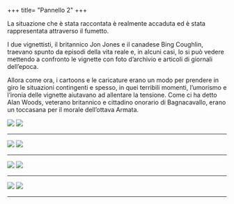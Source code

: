 +++
title= "Pannello 2"
+++

La situazione che è stata raccontata è realmente accaduta ed è stata rappresentata attraverso il fumetto.

I due vignettisti, il britannico Jon Jones e il canadese Bing Coughlin, traevano spunto da episodi della vita reale e, in alcuni casi, lo si può vedere mettendo a confronto le vignette con foto d’archivio e articoli di giornali dell’epoca.

Allora come ora, i cartoons e le caricature erano un modo per prendere in giro le situazioni contingenti e spesso, in quei terribili momenti, l’umorismo e l’ironia delle vignette aiutavano ad allentare la tensione. Come ci ha detto Alan Woods, veterano britannico e cittadino onorario di Bagnacavallo, erano un toccasana per il morale dell’ottava Armata.


<img src="/images/pannello2/foto1-1.jpg"> <img src="/images/pannello2/foto1-2.jpg">


***

<img src="/images/pannello2/foto2-1.jpg">  <img src="/images/pannello2/foto2-2.jpg">


***

<img src="/images/pannello2/foto3-1.jpg"> <img src="/images/pannello2/foto3-2.jpg">


***

<img src="/images/pannello2/foto4-1.jpg">  <img src="/images/pannello2/foto4-2.jpg">

***
